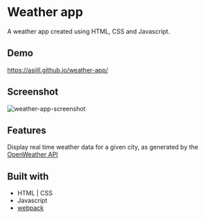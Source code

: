 # Weather app
A weather app created using HTML, CSS and Javascript.

## Demo
https://asiill.github.io/weather-app/

## Screenshot
![weather-app-screenshot](https://github.com/asiill/weather-app/assets/9745019/eba59985-be38-4bf4-93aa-03a813ae4dfb)

## Features
Display real time weather data for a given city, as generated by the [OpenWeather API](https://openweathermap.org/)

## Built with
* HTML | CSS
* Javascript
* [webpack](https://webpack.js.org/)


